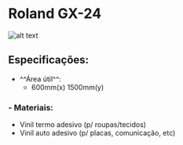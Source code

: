 # Roland GX-24

![alt text][img_gx24]

## Especificações:

- ^^Área útil^^:
    - 600mm(x) 1500mm(y)
   
### - Materiais:
- Vinil termo adesivo (p/ roupas/tecidos)
- Vinil auto adesivo (p/ placas, comunicação, etc)
   

<!------------------------------>
<!-- Links de imagens/atalhos -->
<!------------------------------>
[img_gx24]:https://www.insper.edu.br/wp-content/uploads/2018/10/cortadora-de-vinil.png "Roland GX-24"
